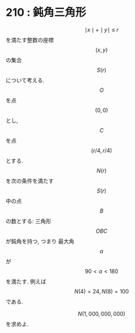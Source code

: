 # 210 : 鈍角三角形

$$\mid x \mid + \mid y\mid \ \leq \ r$$ を満たす整数の座標 $$(x,y)$$ の集合 $$S(r)$$ について考える.
$$O$$ を点 $$(0,0)$$ とし, $$C$$ を点 $$(r/4, r/4)$$ とする.
$$N(r)$$ を次の条件を満たす $$S(r)$$ 中の点 $$B$$ の数とする: 三角形 $$OBC$$ が鈍角を持つ, つまり 最大角 $$\alpha$$ が $$90 \lt \alpha \lt 180$$ を満たす.
例えば $$N(4)=24, N(8)=100$$ である.

$$N(1,000,000,000)$$ を求めよ.
